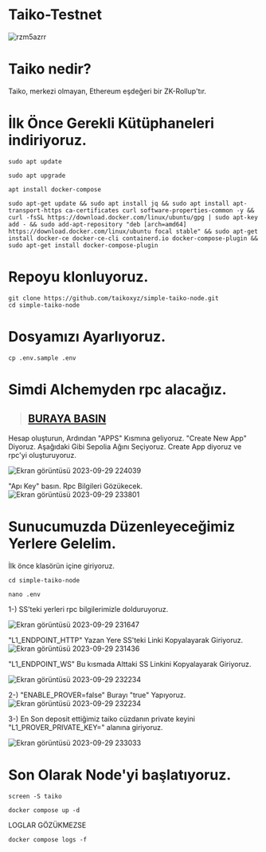 # Taiko-Testnet

![rzm5azrr](https://github.com/tuncgs52/Taiko-NODE-Testnet/assets/80161670/97082dcb-8753-4479-abef-496118fcaa54)



# Taiko nedir?
Taiko, merkezi olmayan, Ethereum eşdeğeri bir ZK-Rollup'tır. 

# İlk Önce Gerekli Kütüphaneleri indiriyoruz.

```
sudo apt update
```

```
sudo apt upgrade
```

```
apt install docker-compose
```

```
sudo apt-get update && sudo apt install jq && sudo apt install apt-transport-https ca-certificates curl software-properties-common -y && curl -fsSL https://download.docker.com/linux/ubuntu/gpg | sudo apt-key add - && sudo add-apt-repository "deb [arch=amd64] https://download.docker.com/linux/ubuntu focal stable" && sudo apt-get install docker-ce docker-ce-cli containerd.io docker-compose-plugin && sudo apt-get install docker-compose-plugin
```

# Repoyu klonluyoruz.

```
git clone https://github.com/taikoxyz/simple-taiko-node.git
cd simple-taiko-node
```


# Dosyamızı Ayarlıyoruz.

```
cp .env.sample .env
```

# Simdi Alchemyden rpc alacağız.
> ## [BURAYA BASIN]([https://scan.mindnetwork.xyz/](https://alchemy.com/?r=Tg4MzUyMTk1NjI3M)https://alchemy.com/?r=Tg4MzUyMTk1NjI3M)

 Hesap oluşturun, Ardından "APPS" Kısmına geliyoruz. 
"Create New App" Diyoruz. Aşağıdaki Gibi Sepolia Ağını Seçiyoruz. Create App diyoruz ve rpc'yi oluşturuyoruz.

![Ekran görüntüsü 2023-09-29 224039](https://github.com/tuncgs52/Taiko-NODE-Testnet/assets/80161670/6458d157-9e11-45e2-b0e1-2a336162b122)


"Apı Key" basın. Rpc Bilgileri Gözükecek.
![Ekran görüntüsü 2023-09-29 233801](https://github.com/tuncgs52/Taiko-NODE-Testnet/assets/80161670/cab50bde-37a1-4c4c-930b-afc6bbb28c59)




# Sunucumuzda Düzenleyeceğimiz Yerlere Gelelim.
İlk önce klasörün içine giriyoruz.

```
cd simple-taiko-node
```

```
nano .env
```
1-) SS'teki yerleri rpc bilgilerimizle dolduruyoruz.

![Ekran görüntüsü 2023-09-29 231647](https://github.com/tuncgs52/Taiko-NODE-Testnet/assets/80161670/da9fed14-331b-4932-b24e-a5cb7b1d6105)


"L1_ENDPOINT_HTTP" Yazan Yere SS'teki Linki Kopyalayarak Giriyoruz.
![Ekran görüntüsü 2023-09-29 231436](https://github.com/tuncgs52/Taiko-NODE-Testnet/assets/80161670/64800fcf-de86-4997-8cc8-716b0e0dedcd)


"L1_ENDPOINT_WS" Bu kısmada Alttaki SS Linkini Kopyalayarak Giriyoruz.

![Ekran görüntüsü 2023-09-29 232234](https://github.com/tuncgs52/Takio-Testnet/assets/80161670/a28b9342-2c34-4a51-80d6-4cfa020a6548)

2-) "ENABLE_PROVER=false" Burayı "true" Yapıyoruz.
![Ekran görüntüsü 2023-09-29 232234](https://github.com/tuncgs52/Taiko-NODE-Testnet/assets/80161670/147fe10f-dda7-42ca-93af-aa8d2f575594)


3-) En Son deposit ettiğimiz taiko cüzdanın private keyini "L1_PROVER_PRIVATE_KEY=" alanına giriyoruz.

![Ekran görüntüsü 2023-09-29 233033](https://github.com/tuncgs52/Taiko-NODE-Testnet/assets/80161670/e0a312fc-e364-449f-b4ed-84dd2e8f45cc)


# Son Olarak Node'yi başlatıyoruz.

```
screen -S taiko
```

```
docker compose up -d
```

LOGLAR GÖZÜKMEZSE

```
docker compose logs -f
```



